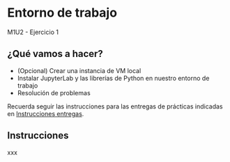 # Entorno de trabajo
M1U2 - Ejercicio 1

## ¿Qué vamos a hacer?
- (Opcional) Crear una instancia de VM local
- Instalar JupyterLab y las librerías de Python en nuestro entorno de trabajo
- Resolución de problemas

Recuerda seguir las instrucciones para las entregas de prácticas indicadas en [Instrucciones entregas](https://github.com/Tokio-School/Machine-Learning/blob/main/Instrucciones%20entregas.md).

## Instrucciones
xxx